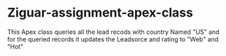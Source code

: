 # Ziguar-assignment-apex-class
This Apex class queries all the lead recods with country Named "US" and for the queried records it updates the Leadsorce and rating to "Web" and "Hot" 
